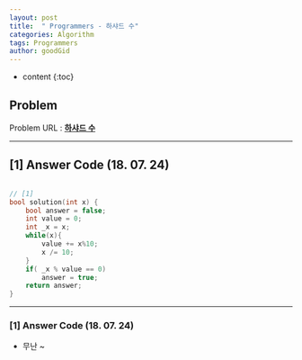 ```yaml
---
layout: post
title:  " Programmers - 하샤드 수"
categories: Algorithm
tags: Programmers
author: goodGid
---
```

* content
{:toc}


## Problem 
Problem URL : **[하샤드 수](https://programmers.co.kr/learn/courses/30/lessons/12947)**

---

## [1] Answer Code (18. 07. 24)

``` cpp

// [1]
bool solution(int x) {
    bool answer = false;
    int value = 0;
    int _x = x;
    while(x){
        value += x%10;
        x /= 10;
    }
    if( _x % value == 0)
        answer = true;
    return answer;
}


```

---

### [1] Answer Code (18. 07. 24)

* 무난 ~
